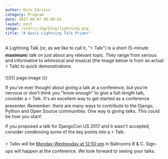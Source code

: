 ```yaml
---
author: Kojo Idrissa
category: Program
date: 2017-08-07 00:00:01
layout: post
image: /static/img/blog/lightning.png
title: "A Basic Lightning Talk Primer"
---
```


A Lightning Talk (or, as we like to call it, ":zap:
 Talk") is a short (5-minute **maximum**) talk on just about any relevant topic. They range from serious and informative to whimsical and musical (the image below is from an actual :zap: Talk) to quick demonstrations. 

![]({{ page.image }})

If you've ever thought about giving a talk at a conference, but you're nervous or don't think you "know enough" to give a full-length talk, consider a :zap: Talk. It's an excellent way to get started as a conference presenter. Remember: there are many ways to contribute to the Django, Python and Open Source communities. One way is giving talks. *This* could be how you start!

If you proposed a talk for DjangoCon US 2017 and it wasn't accepted, consider condensing some of the key points into a :zap: Talk.

:zap: Talks will be [Monday-Wednesday at 12:50 pm](https://2017.djangocon.us/talks/) in Ballrooms B & C. Sign-ups will happen at the conference. We look forward to seeing your talks.


